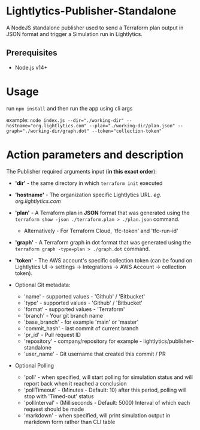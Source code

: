 # Lightlytics-Publisher-Standalone

A NodeJS standalone publisher used to send a Terraform plan output in JSON format and trigger a Simulation run in
Lightlytics.

## Prerequisites

- Node.js v14+

# Usage

run `npm install` and then run the app using cli args

example: `node index.js --dir="./working-dir" --hostname="org.lightlytics.com" --plan="./working-dir/plan.json" --graph="./working-dir/graph.dot" --token="collection-token"`

# Action parameters and description

The Publisher required arguments input (**in this exact order**):

* **'dir'** - the same directory in which `terraform init` executed
* **'hostname'** - The organization specific Lightlytics URL. *eg. org.lightlytics.com*
* **'plan'** - A Terraform plan in **JSON** format that was generated using
  the `terraform show -json ./terraform.plan > ./plan.json` command.
    * Alternatively - For Terraform Cloud, 'tfc-token' and 'tfc-run-id'
* **'graph'** - A Terraform graph in dot format that was generated using the `terraform graph -type=plan > ./graph.dot`
  command.
* **'token'** - The AWS account's specific collection token (can be found on Lightlytics UI -> settings -> Integrations
  -> AWS Account -> collection token).


* Optional Git metadata:
    * 'name' - supported values - 'Github' / 'Bitbucket'
    * 'type' - supported values - 'Github' / 'Bitbucket'
    * 'format' - supported values - 'Terraform'
    * 'branch' - Your git branch name
    * 'base_branch' - for example 'main' or 'master'
    * 'commit_hash' - last commit of current branch
    * 'pr_id' - Pull request ID
    * 'repository' - company/repository for example - lightlytics/publisher-standalone
    * 'user_name' - Git username that created this commit / PR
* Optional Polling
    * 'poll' - when specified, will start polling for simulation status and will report back when it reached a
      conclusion
    * 'pollTimeout' - (Minutes - Default: 10) after this period, polling will stop with 'Timed-out' status
    * 'pollInterval' - (Milliseconds - Default: 5000) Interval of which each request should be made
    * 'markdown' - when specified, will print simulation output in markdown form rather than CLI table